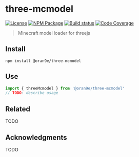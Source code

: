# three-mcmodel
[![License][]](https://opensource.org/licenses/Apache-2.0)
[![NPM Package][]](https://npmjs.org/package/@oran9e/three-mcmodel)
[![Build status][]](https://travis-ci.org/OrangeUtan/three-mcmodel)
[![Code Coverage][]](https://codecov.io/gh/OrangeUtan/three-mcmodel)

[License]: https://img.shields.io/badge/License-Apache%202.0-blue.svg
[NPM Package]: https://img.shields.io/npm/v/@oran9e/three-mcmodel.svg
[Build status]: https://travis-ci.org/OrangeUtan/three-mcmodel.svg?branch=master
[Code Coverage]: https://codecov.io/gh/OrangeUtan/three-mcmodel/branch/master/graph/badge.svg

> Minecraft model loader for threejs

## Install

``` shell
npm install @oran9e/three-mcmodel
```

## Use

``` typescript
import { threeMcmodel } from '@oran9e/three-mcmodel'
// TODO: describe usage
```

## Related

TODO

## Acknowledgments

TODO
